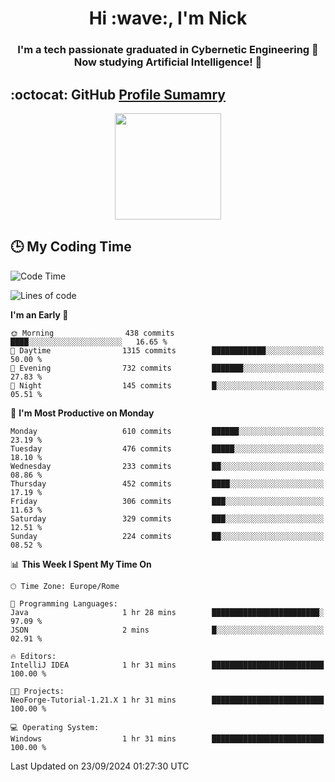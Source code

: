 <h1 align="center">Hi :wave:, I'm Nick</h1>

<h3 align="center">I'm a tech passionate graduated in Cybernetic Engineering 🤖<br>
Now studying Artificial Intelligence! 🧠</h3>


## :octocat: GitHub <a href="https://github.com/vn7n24fzkq/github-profile-summary-cards">Profile Sumamry</a>

<p align="center">
   <img style="height:170px;display:inline-block"  src="http://github-profile-summary-cards.vercel.app/api/cards/profile-details?username=CodeClimberNT&theme=github_dark" />
<!--    <img style="height:170px;display:inline-block"  src="http://github-profile-summary-cards.vercel.app/api/cards/repos-per-language?username=CodeClimberNT&theme=github_dark&exclude=" /> -->
</p>

 ## :clock3: My Coding Time 
 
<!--START_SECTION:waka-->
![Code Time](http://img.shields.io/badge/Code%20Time-370%20hrs%2043%20mins-blue)

![Lines of code](https://img.shields.io/badge/From%20Hello%20World%20I%27ve%20Written-3.1%20million%20lines%20of%20code-blue)

**I'm an Early 🐤** 

```text
🌞 Morning                438 commits         ████░░░░░░░░░░░░░░░░░░░░░   16.65 % 
🌆 Daytime                1315 commits        ████████████░░░░░░░░░░░░░   50.00 % 
🌃 Evening                732 commits         ███████░░░░░░░░░░░░░░░░░░   27.83 % 
🌙 Night                  145 commits         █░░░░░░░░░░░░░░░░░░░░░░░░   05.51 % 
```
📅 **I'm Most Productive on Monday** 

```text
Monday                   610 commits         ██████░░░░░░░░░░░░░░░░░░░   23.19 % 
Tuesday                  476 commits         █████░░░░░░░░░░░░░░░░░░░░   18.10 % 
Wednesday                233 commits         ██░░░░░░░░░░░░░░░░░░░░░░░   08.86 % 
Thursday                 452 commits         ████░░░░░░░░░░░░░░░░░░░░░   17.19 % 
Friday                   306 commits         ███░░░░░░░░░░░░░░░░░░░░░░   11.63 % 
Saturday                 329 commits         ███░░░░░░░░░░░░░░░░░░░░░░   12.51 % 
Sunday                   224 commits         ██░░░░░░░░░░░░░░░░░░░░░░░   08.52 % 
```


📊 **This Week I Spent My Time On** 

```text
🕑︎ Time Zone: Europe/Rome

💬 Programming Languages: 
Java                     1 hr 28 mins        ████████████████████████░   97.09 % 
JSON                     2 mins              █░░░░░░░░░░░░░░░░░░░░░░░░   02.91 % 

🔥 Editors: 
IntelliJ IDEA            1 hr 31 mins        █████████████████████████   100.00 % 

🐱‍💻 Projects: 
NeoForge-Tutorial-1.21.X 1 hr 31 mins        █████████████████████████   100.00 % 

💻 Operating System: 
Windows                  1 hr 31 mins        █████████████████████████   100.00 % 
```


 Last Updated on 23/09/2024 01:27:30 UTC
<!--END_SECTION:waka-->

